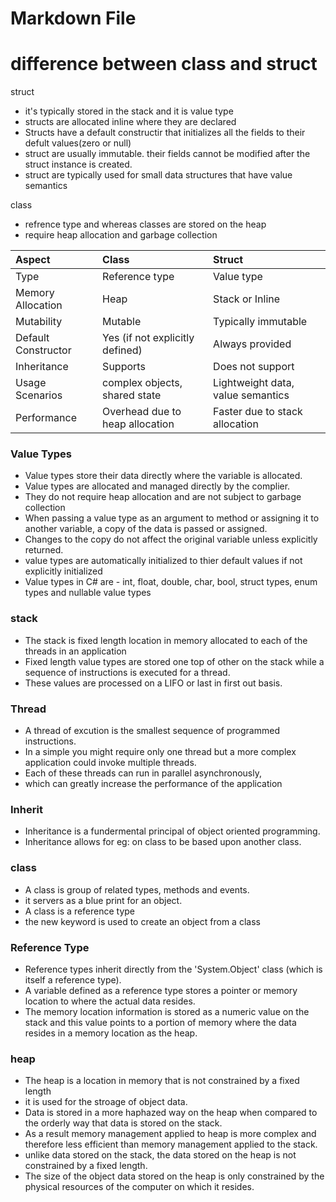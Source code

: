 ﻿# Markdown File

# difference between class and struct 

struct
* it's typically stored in the stack and it is value type
* structs are allocated inline where they are declared
* Structs have a default constructir that initializes all the fields to their defult values(zero or null)
* struct are usually immutable. their fields cannot be modified after the struct instance is created.
* struct are typically used for small data structures that have value semantics

class
* refrence type and  whereas classes are stored on the heap
* require heap allocation and garbage collection


Aspect | Class | Struct
| :--- | :--- | :---
Type | Reference type | Value type
Memory Allocation | Heap | Stack or Inline
Mutability | Mutable | Typically immutable
Default Constructor | Yes (if not explicitly defined) | Always provided
Inheritance| Supports | Does not support
Usage Scenarios| complex objects, shared state | Lightweight data, value semantics
Performance | Overhead due to heap allocation | Faster due to stack allocation


### Value Types
* Value types store their data directly where the variable is allocated.
* Value types are allocated and managed directly by the complier.
* They do not require heap allocation and are not subject to garbage collection
* When passing a value type as an argument to method or assigning it to another variable,
  a copy of the data is passed or assigned. 
* Changes to the copy do not affect the original variable unless explicitly returned.
* value types are automatically initialized to thier default values if not explicitly initialized
* Value types in C# are - int, float, double, char, bool, struct types, enum types and nullable value types 


### stack 
* The stack is fixed length location in memory allocated to each of the threads in an application
* Fixed length value types are stored one top of other on the stack while a sequence of instructions is executed 
for a thread.
* These values are processed on a LIFO or last in first out basis.

### Thread
* A thread of excution is the smallest sequence of programmed instructions.
* In a simple you might require only one thread but a more complex application could invoke multiple threads.
* Each of these threads can run in parallel asynchronously,
* which can greatly increase the performance of the application

### Inherit
* Inheritance is a fundermental principal of object oriented programming.
* Inheritance allows for eg: on class to be based upon another class.

### class
* A class is group of related types, methods and events.
* it servers as a blue print for an object.
* A class is a reference type
* the new keyword is used to create an object from a class

### Reference Type 
* Reference types inherit directly from the 'System.Object' class (which is itself a reference type).
* A variable defined as a reference type stores a pointer or memory location to where the actual data resides.
* The memory location information is stored as a numeric value on the stack and this value points to a portion 
of memory where the data resides in a memory location as the heap. 

### heap 
* The heap is a location in memory that is not constrained by a fixed length
* it is used for the stroage of object data.
* Data is stored in a more haphazed way on the heap when compared to the orderly way that data is stored on 
the stack.
* As a result memory management applied to heap is more complex and therefore less efficient than memory 
management applied to the stack.
* unlike data stored on the stack, the data stored on the heap is not constrained by a fixed length.
* The size of the object data stored on the heap is only constrained by the physical resources of the 
computer on which it resides.
